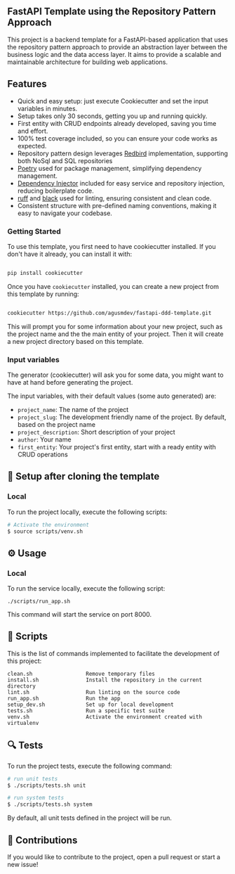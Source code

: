 ## FastAPI Template using the Repository Pattern Approach

This project is a backend template for a FastAPI-based application that uses the repository pattern approach to provide an abstraction layer between the business logic and the data access layer. It aims to provide a scalable and maintainable architecture for building web applications.


## Features

- Quick and easy setup: just execute Cookiecutter and set the input variables in minutes. 
- Setup takes only 30 seconds, getting you up and running quickly. 
- First entity with CRUD endpoints already developed, saving you time and effort. 
- 100% test coverage included, so you can ensure your code works as expected. 
- Repository pattern design leverages [Redbird](https://github.com/Miksus/red-bird) implementation, supporting both NoSql and SQL  repositories
- [Poetry](https://python-poetry.org/) used for package management, simplifying dependency management. 
- [Dependency Injector](https://python-dependency-injector.ets-labs.org/) included for easy service and repository injection,  reducing boilerplate code.
- [ruff](https://beta.ruff.rs/docs/) and [black](https://github.com/psf/black) used for linting, ensuring consistent and clean code. 
- Consistent structure with pre-defined naming conventions, making it easy to navigate your codebase. 


### Getting Started

To use this template, you first need to have cookiecutter installed. If you don't have it already, you can install it with:

```bash

pip install cookiecutter

```

Once you have `cookiecutter` installed, you can create a new project from this template by running:

```bash

cookiecutter https://github.com/agusmdev/fastapi-ddd-template.git
```

This will prompt you for some information about your new project, such as the project name and the the main entity of your project. Then it will create a new project directory based on this template.


### Input variables

The generator (cookiecutter) will ask you for some data, you might want to have at hand before generating the project.

The input variables, with their default values (some auto generated) are:

* `project_name`: The name of the project
* `project_slug`: The development friendly name of the project. By default, based on the project name
* `project_description`: Short description of your project
* `author`: Your name
* `first_entity`: Your project's first entity, start with a ready entity with CRUD operations


## 🍴 Setup after cloning the template

### Local 

To run the project locally, execute the following scripts:


```bash
# Activate the environment
$ source scripts/venv.sh
```

## ⚙️ Usage

### Local

To run the service locally, execute the following script:


```shell
./scripts/run_app.sh
```

This command will start the service on port 8000.


## 🔧 Scripts

This is the list of commands implemented to facilitate the development of this project:

```text
clean.sh                 Remove temporary files
install.sh               Install the repository in the current directory
lint.sh                  Run linting on the source code
run_app.sh               Run the app
setup_dev.sh             Set up for local development
tests.sh                 Run a specific test suite
venv.sh                  Activate the environment created with virtualenv
```

## 🔍 Tests

To run the project tests, execute the following command:

```bash
# run unit tests
$ ./scripts/tests.sh unit

# run system tests
$ ./scripts/tests.sh system
```

By default, all unit tests defined in the project will be run.


## 🤝 Contributions

If you would like to contribute to the project, open a pull request or start a new issue!



